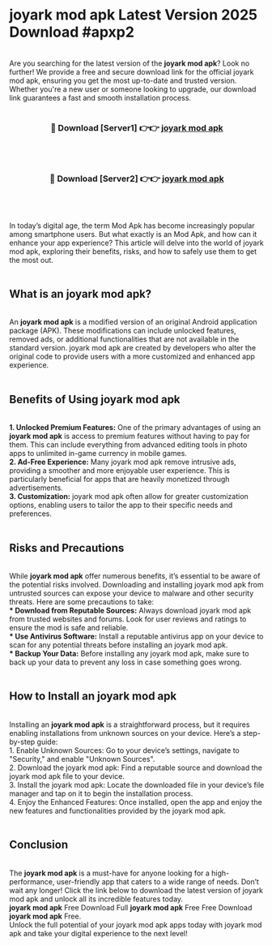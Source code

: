 # joyark mod apk Latest Version 2025 Download #apxp2<br>
<br>
Are you searching for the latest version of the <strong>joyark mod apk</strong>? Look no further! We provide a free and secure download link for the official joyark mod apk, ensuring you get the most up-to-date and trusted version. Whether you're a new user or someone looking to upgrade, our download link guarantees a fast and smooth installation process.
<br>
<br>
<div align="center">
<h3>🔴 Download [Server1] 👉👉 <a href="https://modyolo.store/joyark_mod_apk">joyark mod apk</a></h3><br>
<br>
<h3>🔴 Download [Server2] 👉👉 <a href="https://modyolo.store/=joyark_mod_apk">joyark mod apk</a></h3><br>
</div>
<br>
<br>
In today’s digital age, the term Mod Apk has become increasingly popular among smartphone users. But what exactly is an Mod Apk, and how can it enhance your app experience? This article will delve into the world of joyark mod apk, exploring their benefits, risks, and how to safely use them to get the most out.
<br>
<br>
<h2>What is an joyark mod apk?</h2>
<br>
An <strong>joyark mod apk</strong> is a modified version of an original Android application package (APK). These modifications can include unlocked features, removed ads, or additional functionalities that are not available in the standard version. joyark mod apk are created by developers who alter the original code to provide users with a more customized and enhanced app experience.
<br>
<br>
<h2>Benefits of Using joyark mod apk</h2>
<br>
<strong> 1. Unlocked Premium Features:</strong> One of the primary advantages of using an <strong>joyark mod apk</strong> is access to premium features without having to pay for them. This can include everything from advanced editing tools in photo apps to unlimited in-game currency in mobile games.
<br>
<strong> 2. Ad-Free Experience:</strong> Many joyark mod apk remove intrusive ads, providing a smoother and more enjoyable user experience. This is particularly beneficial for apps that are heavily monetized through advertisements.
<br>
<strong> 3. Customization:</strong> joyark mod apk often allow for greater customization options, enabling users to tailor the app to their specific needs and preferences.
<br>
<br>
<h2>Risks and Precautions</h2>
<br>
While <strong>joyark mod apk</strong> offer numerous benefits, it’s essential to be aware of the potential risks involved. Downloading and installing joyark mod apk from untrusted sources can expose your device to malware and other security threats. Here are some precautions to take:
<br>
<strong> * Download from Reputable Sources:</strong> Always download joyark mod apk from trusted websites and forums. Look for user reviews and ratings to ensure the mod is safe and reliable.
<br>
<strong> * Use Antivirus Software:</strong> Install a reputable antivirus app on your device to scan for any potential threats before installing an joyark mod apk.
<br>
<strong> * Backup Your Data:</strong> Before installing any joyark mod apk, make sure to back up your data to prevent any loss in case something goes wrong.
<br>
<br>
<h2>How to Install an joyark mod apk</h2>
<br>
Installing an <strong>joyark mod apk</strong> is a straightforward process, but it requires enabling installations from unknown sources on your device. Here’s a step-by-step guide:
<br>
 1. Enable Unknown Sources: Go to your device’s settings, navigate to "Security," and enable "Unknown Sources".
<br>
 2. Download the joyark mod apk: Find a reputable source and download the joyark mod apk file to your device.
<br>
 3. Install the joyark mod apk: Locate the downloaded file in your device’s file manager and tap on it to begin the installation process.
<br>
 4. Enjoy the Enhanced Features: Once installed, open the app and enjoy the new features and functionalities provided by the joyark mod apk.
<br>
<br>
<h2><strong>Conclusion</strong></h2>
<br>
The <strong>joyark mod apk</strong> is a must-have for anyone looking for a high-performance, user-friendly app that caters to a wide range of needs. Don’t wait any longer! Click the link below to download the latest version of joyark mod apk and unlock all its incredible features today.
<br>
<strong>joyark mod apk</strong> Free Download Full <strong>joyark mod apk</strong> Free Free Download <strong>joyark mod apk</strong> Free.
<br>
Unlock the full potential of your joyark mod apk apps today with joyark mod apk and take your digital experience to the next level!

